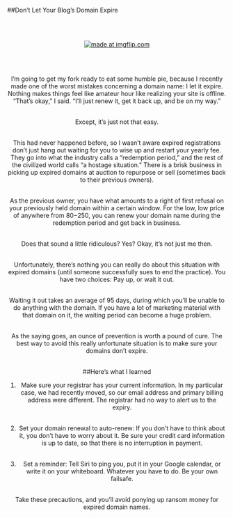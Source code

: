 ##Don’t Let Your Blog’s Domain Expire


<br><br><p><center><a href="https://imgflip.com/i/e7ytn"><img src="https://i.imgflip.com/e7ytn.jpg" title="made at imgflip.com"/></a></c></p><br><br>



<p>I’m going to get my fork ready to eat some humble pie, because I recently made one of the worst mistakes concerning a domain name: I let it expire. Nothing makes things feel like amateur hour like realizing your site is offline. “That’s okay,” I said. “I’ll just renew it, get it back up, and be on my way.”<br><br>


Except, it’s just not that easy. <br><br>


This had never happened before, so I wasn’t aware expired registrations don’t just hang out waiting for you to wise up and restart your yearly fee. They go into what the industry calls a “redemption period,” and the rest of the civilized world calls “a hostage situation.” There is a brisk business in picking up expired domains at auction to repurpose or sell (sometimes back to their previous owners). <br><br>


As the previous owner, you have what amounts to a right of first refusal on your previously held domain within a certain window. For the low, low price of anywhere from $80-$250, you can renew your domain name during the redemption period and get back in business.<br><br>


Does that sound a little ridiculous? Yes? Okay, it’s not just me then. <br><br>


Unfortunately, there’s nothing you can really do about this situation with expired domains (until someone successfully sues to end the practice). You have two choices: Pay up, or wait it out.<br><br>


Waiting it out takes an average of 95 days, during which you’ll be unable to do anything with the domain. If you have a lot of marketing material with that domain on it, the waiting period can become a huge problem. <br><br>


As the saying goes, an ounce of prevention is worth a pound of cure. The best way to avoid this really unfortunate situation is to make sure your domains don’t expire. <br><br>


##Here’s what I learned


1. Make sure your registrar has your current information. In my particular case, we had recently moved, so our email address and primary billing address were different. The registrar had no way to alert us to the expiry.<br><br>


2. Set your domain renewal to auto-renew: If you don’t have to think about it, you don’t have to worry about it. Be sure your credit card information is up to date, so that there is no interruption in payment. <br><br>


3. Set a reminder: Tell Siri to ping you, put it in your Google calendar, or write it on your whiteboard. Whatever you have to do. Be your own failsafe. <br><br>


Take these precautions, and you’ll avoid ponying up ransom money for expired domain names. 
